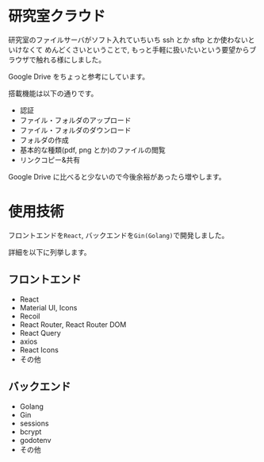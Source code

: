 # 研究室クラウド

研究室のファイルサーバがソフト入れていちいち ssh とか sftp とか使わないといけなくて
めんどくさいということで, もっと手軽に扱いたいという要望からブラウザで触れる様にしました。

Google Drive をちょっと参考にしています。

搭載機能は以下の通りです。

- 認証
- ファイル・フォルダのアップロード
- ファイル・フォルダのダウンロード
- フォルダの作成
- 基本的な種類(pdf, png とか)のファイルの閲覧
- リンクコピー&共有

Google Drive に比べると少ないので今後余裕があったら増やします。

# 使用技術

フロントエンドを`React`, バックエンドを`Gin(Golang)`で開発しました。

詳細を以下に列挙します。

## フロントエンド

- React
- Material UI, Icons
- Recoil
- React Router, React Router DOM
- React Query
- axios
- React Icons
- その他

## バックエンド

- Golang
- Gin
- sessions
- bcrypt
- godotenv
- その他
